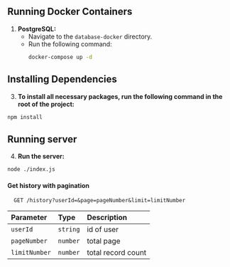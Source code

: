 

## Running Docker Containers

1. **PostgreSQL:**
   - Navigate to the `database-docker` directory.
   - Run the following command:
     ```bash
     docker-compose up -d
     ```

## Installing Dependencies

3. **To install all necessary packages, run the following command in the root of the project:**

```bash
npm install
```
## Running server
4. **Run the server:**
```bash
node ./index.js
```

#### Get history with pagination

```http
  GET /history?userId=&page=pageNumber&limit=limitNumber
```

| Parameter | Type     | Description                |
| :-------- | :------- | :------------------------- |
| `userId` | `string` | id of user |
| `pageNumber` | `number` | total page |
| `limitNumber` | `number` | total record count |




